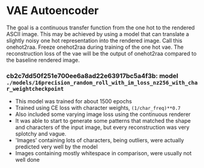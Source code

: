 # VAE Autoencoder

The goal is a continuous transfer function from the one hot to the rendered ASCII image. This may be achieved by using a model that can translate a slightly noisy one hot representation into the rendered image. Call this onehot2raa. Freeze onehot2raa during training of the one hot vae. The reconstruction loss of the vae will be the output of onehot2raa compared to the baseline rendered image.


### cb2c7dd50f251e700ee6a8ad22e63917bc5a4f3b: model `./models/16precision_random_roll_with_im_loss_nz256_with_char_weightcheckpoint`

* This model was trained for about 1500 epochs
* Trained using CE loss with character weights, `(1/char_freq)**0.7`
* Also included some varying image loss using the continuous renderer
* It was able to start to generate some patterns that matched the shape and characters of the input image, but every reconstruction was very splotchy and vague.
* 'Images' containing lots of characters, being outliers, were actually predicted very well by the model
* Images containing mostly whitespace in comparison, were usually not well done


